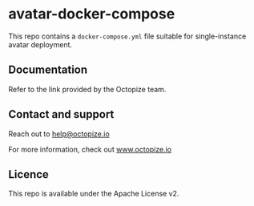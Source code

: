 # avatar-docker-compose

This repo contains a `docker-compose.yml` file suitable for single-instance avatar deployment.

## Documentation

Refer to the link provided by the Octopize team.

## Contact and support

Reach out to help@octopize.io

For more information, check out www.octopize.io

## Licence

This repo is available under the Apache License v2.
